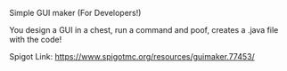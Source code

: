 Simple GUI maker (For Developers!)

You design a GUI in a chest, run a command and poof, creates a .java file with the code!

Spigot Link: https://www.spigotmc.org/resources/guimaker.77453/
